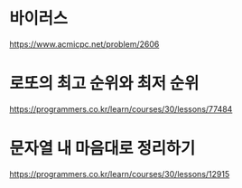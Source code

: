 # 바이러스  
https://www.acmicpc.net/problem/2606  

# 로또의 최고 순위와 최저 순위
https://programmers.co.kr/learn/courses/30/lessons/77484

# 문자열 내 마음대로 정리하기
https://programmers.co.kr/learn/courses/30/lessons/12915
